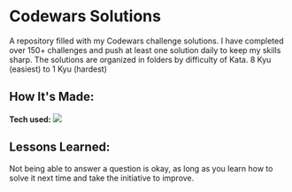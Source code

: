 # Codewars Solutions
A repository filled with my Codewars challenge solutions. I have completed over 150+ challenges and push at least one solution daily to keep my skills sharp. The solutions are organized in folders by difficulty of Kata. 8 Kyu (easiest) to 1 Kyu (hardest)

## How It's Made:

**Tech used:** <img src="https://img.shields.io/static/v1?label=|&message=JAVASCRIPT&color=3c7f5d&style=plastic&logo=javascript"/>

## Lessons Learned:
Not being able to answer a question is okay, as long as you learn how to solve it next time and take the initiative to improve.

